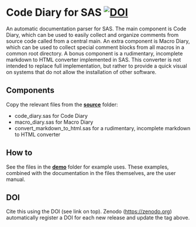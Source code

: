 # Code Diary for SAS [![DOI](https://zenodo.org/badge/80657929.svg)](https://zenodo.org/badge/latestdoi/80657929)

An automatic documentation parser for SAS.
The main component is Code Diary, which can be used to easily collect and organize comments from source code called from a central main.
An extra component is Macro Diary, which can be used to collect special comment blocks from all macros in a common root directory.
A bonus component is a rudimentary, incomplete markdown to HTML converter implemented in SAS. 
This converter is not intended to replace full implementation, but rather to provide a quick visual on systems that do not allow the installation of other software.

## Components
Copy the relevant files from the [**source**](https://github.com/VaccineAndDrugEvaluationCentre/code-diary-sas/tree/master/source) folder:
- code_diary.sas for Code Diary
- macro_diary.sas for Macro Diary
- convert_markdown_to_html.sas for a rudimentary, incomplete markdown to HTML converter

## How to
See the files in the [**demo**](https://github.com/VaccineAndDrugEvaluationCentre/code-diary-sas/tree/master/demo) folder for example uses.
These examples, combined with the documentation in the files themselves, are the user manual.

## DOI
Cite this using the DOI (see link on top). Zenodo (https://zenodo.org) automatically register a DOI for each new release and update the tag above.
